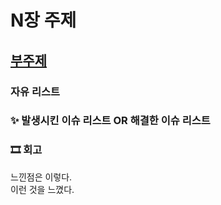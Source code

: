 # N장 주제

## <u>부주제</u>
<!-- 자신이 메인 리더였을 경우에는 밑줄을 치는 건 어때 -->

### 자유 리스트
<!-- 자유롭게 자신이 추가하고 싶은 리스트를 추가한다. -->

### ✨ 발생시킨 이슈 리스트 OR 해결한 이슈 리스트
<!-- 자신이 메인 리더였을 경우에는 해결한 이슈 리스트를 적는다. -->

### 🎞 회고  
느낀점은 이렇다.  
이런 것을 느꼈다.  